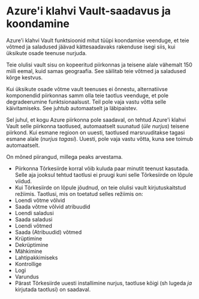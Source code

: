 <properties
    pageTitle="Mida korral on Azure teenuse häirete, mis mõjutab Azure'i klahvi Vault | Microsoft Azure'i"
    description="Vaadake, mida teha Azure teenuse häirete, mis mõjutab Azure'i klahvi Vault korral."
    services="key-vault"
    documentationCenter=""
    authors="adamglick"
    manager="mbaldwin"
    editor=""/>

<tags
    ms.service="key-vault"
    ms.workload="key-vault"
    ms.tgt_pltfrm="na"
    ms.devlang="na"
    ms.topic="article"
    ms.date="08/26/2016"
    ms.author="sumedhb;aglick"/>


# <a name="azure-key-vault-availability-and-redundancy"></a>Azure'i klahvi Vault-saadavus ja koondamine

Azure'i klahvi Vault funktsioonid mitut tüüpi koondamise veenduge, et teie võtmed ja saladused jäävad kättesaadavaks rakenduse isegi siis, kui üksikute osade teenuse nurjuda.

Teie olulisi vault sisu on kopeeritud piirkonnas ja teisene alale vähemalt 150 miili eemal, kuid samas geograafia. See säilitab teie võtmed ja saladused kõrge kestvus.

Kui üksikute osade võtme vault teenuses ei õnnestu, alternatiivse komponendid piirkonnas samm olla teie taotlus veenduge, et pole degradeerumine funktsionaalsust. Teil pole vaja vastu võtta selle käivitamiseks. See juhtub automaatselt ja läbipaistev.

Sel juhul, et kogu Azure piirkonna pole saadaval, on tehtud Azure'i klahvi Vault selle piirkonna taotlused, automaatselt suunatud (*üle nurjus*) teisene piirkond. Kui esmane regioon on uuesti, taotlused marsruuditakse tagasi esmane alale (*nurjus tagasi*). Uuesti, pole vaja vastu võtta, kuna see toimub automaatselt.

On mõned piirangud, millega peaks arvestama.

* Piirkonna Tõrkesiirde korral võib kuluda paar minutit teenust kasutada. Selle aja jooksul tehtud taotlusi ei pruugi kuni selle Tõrkesiirde on lõpule viidud.
* Kui Tõrkesiirde on lõpule jõudnud, on teie olulisi vault kirjutuskaitstud režiimis. Taotlusi, mis on toetatud selles režiimis on:
 * Loendi võtme võlvid
 * Saada võtme võlvid atribuudid
 * Loendi saladusi
 * Saada saladusi
 * Loendi võtmed
 * Saada (Atribuudid) võtmed
 * Krüptimine
 * Dekrüptimine
 * Mähkimine
 * Lahtipakkimiseks
 * Kontrollige
 * Logi
 * Varundus
* Pärast Tõrkesiirde uuesti installimine nurjus, taotluse kõigi (sh lugeda *ja* kirjutada taotlusi) on saadaval.
